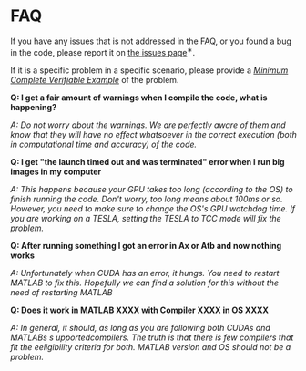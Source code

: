 FAQ
======

If you have any issues that is not addressed in the FAQ, or you found a bug in
the code, please report it on [the issues page][2]<sup>&#8727;</sup>.

If it is a specific problem in a specific scenario, please provide a [*Minimum 
Complete Verifiable Example*][3] of the problem.




**Q: I get a fair amount of warnings when I compile the code, what is happening?**

*A: Do not worry about the warnings. We are perfectly aware of them and know that they will have no 
effect whatsoever in the correct execution (both in computational time and accuracy) of the code.*

**Q: I get "the launch timed out and was terminated" error when I run big images
in my computer**

*A: This happens because your GPU takes too long (according to the OS) to finish
running the code. Don't worry, too long means about 100ms or so. However, you need
to make sure to change the OS's GPU watchdog time. 
If you are working on a TESLA, setting the TESLA to TCC mode will fix the problem.*

**Q: After running something I got an error in Ax or Atb and now nothing works**

*A: Unfortunately when CUDA has an error, it hungs. You need to restart MATLAB to fix
this. Hopefully we can find a solution for this without the need of restarting MATLAB*

**Q: Does it work in MATLAB XXXX with Compiler XXXX in OS XXXX**

*A: In general, it should, as long as you are following both CUDAs and MATLABs s upportedcompilers.
The truth is that there is few compilers that fit the eeligibility criteria for both. MATLAB version and OS 
should not be a problem.*



[2]: https://github.com/CERN/TIGRE/issues
[3]: https://stackoverflow.com/help/mcve